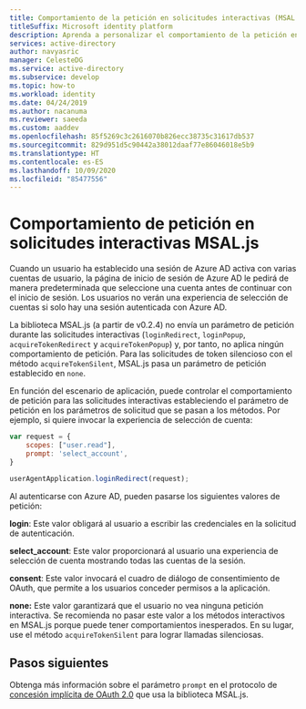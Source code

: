```yaml
---
title: Comportamiento de la petición en solicitudes interactivas (MSAL.js) | Azure
titleSuffix: Microsoft identity platform
description: Aprenda a personalizar el comportamiento de la petición en las llamadas interactivas mediante la Biblioteca de autenticación de Microsoft para JavaScript (MSAL.js).
services: active-directory
author: navyasric
manager: CelesteDG
ms.service: active-directory
ms.subservice: develop
ms.topic: how-to
ms.workload: identity
ms.date: 04/24/2019
ms.author: nacanuma
ms.reviewer: saeeda
ms.custom: aaddev
ms.openlocfilehash: 85f5269c3c2616070b826ecc38735c31617db537
ms.sourcegitcommit: 829d951d5c90442a38012daaf77e86046018e5b9
ms.translationtype: HT
ms.contentlocale: es-ES
ms.lasthandoff: 10/09/2020
ms.locfileid: "85477556"
---
```

# <a name="prompt-behavior-in-msaljs-interactive-requests"></a>Comportamiento de petición en solicitudes interactivas MSAL.js

Cuando un usuario ha establecido una sesión de Azure AD activa con varias cuentas de usuario, la página de inicio de sesión de Azure AD le pedirá de manera predeterminada que seleccione una cuenta antes de continuar con el inicio de sesión. Los usuarios no verán una experiencia de selección de cuentas si solo hay una sesión autenticada con Azure AD.

La biblioteca MSAL.js (a partir de v0.2.4) no envía un parámetro de petición durante las solicitudes interactivas (`loginRedirect`, `loginPopup`, `acquireTokenRedirect` y `acquireTokenPopup`) y, por tanto, no aplica ningún comportamiento de petición. Para las solicitudes de token silencioso con el método `acquireTokenSilent`, MSAL.js pasa un parámetro de petición establecido en `none`.

En función del escenario de aplicación, puede controlar el comportamiento de petición para las solicitudes interactivas estableciendo el parámetro de petición en los parámetros de solicitud que se pasan a los métodos. Por ejemplo, si quiere invocar la experiencia de selección de cuenta:

```javascript
var request = {
    scopes: ["user.read"],
    prompt: 'select_account',
}

userAgentApplication.loginRedirect(request);
```


Al autenticarse con Azure AD, pueden pasarse los siguientes valores de petición:

**login**: Este valor obligará al usuario a escribir las credenciales en la solicitud de autenticación.

**select_account**: Este valor proporcionará al usuario una experiencia de selección de cuenta mostrando todas las cuentas de la sesión.

**consent**: Este valor invocará el cuadro de diálogo de consentimiento de OAuth, que permite a los usuarios conceder permisos a la aplicación.

**none:** Este valor garantizará que el usuario no vea ninguna petición interactiva. Se recomienda no pasar este valor a los métodos interactivos en MSAL.js porque puede tener comportamientos inesperados. En su lugar, use el método `acquireTokenSilent` para lograr llamadas silenciosas.

## <a name="next-steps"></a>Pasos siguientes

Obtenga más información sobre el parámetro `prompt` en el protocolo de [concesión implícita de OAuth 2.0](v2-oauth2-implicit-grant-flow.md) que usa la biblioteca MSAL.js.
